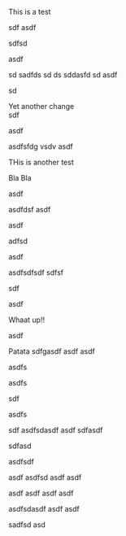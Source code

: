 This is a test


sdf
asdf


sdfsd

asdf

sd
sadfds
sd
ds
sddasfd
sd
asdf

sd


Yet another change  
sdf

asdf

asdfsfdg
vsdv
asdf

THis is another test

Bla Bla


asdf

asdfdsf
asdf

asdf

adfsd

asdf

asdfsdfsdf
sdfsf

sdf

asdf


Whaat up!! 

asdf

Patata
sdfgasdf
asdf
asdf

asdfs

asdfs

sdf

asdfs

sdf
asdfsdasdf
asdf
sdfasdf

sdfasd

asdfsdf

asdf
asdfsd
asdf
asdf

asdf
asdf
asdf
asdf

asdfsdasdf
asdf
asdf

sadfsd
asd
